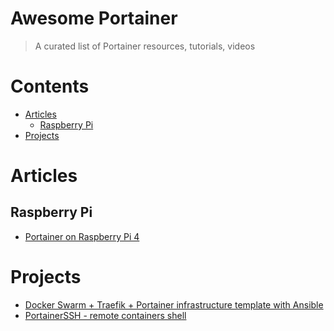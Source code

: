 # Awesome Portainer

> A curated list of Portainer resources, tutorials, videos

# Contents <!-- omit in toc -->

<!-- TOC -->

- [Articles](#articles)
  - [Raspberry Pi ](#raspberry-pi)
- [Projects](#projects)

<!-- /TOC -->

# Articles

## Raspberry Pi 
- [Portainer on Raspberry Pi 4](https://sustainablewww.org/principles/how-to-set-up-portainer-on-raspberry-pi-4)

# Projects
- [Docker Swarm + Traefik + Portainer infrastructure template with Ansible](
  https://github.com/sergioisidoro/honey-swarm)
- [PortainerSSH - remote containers shell](https://github.com/devbranch-vadym/portainerssh)